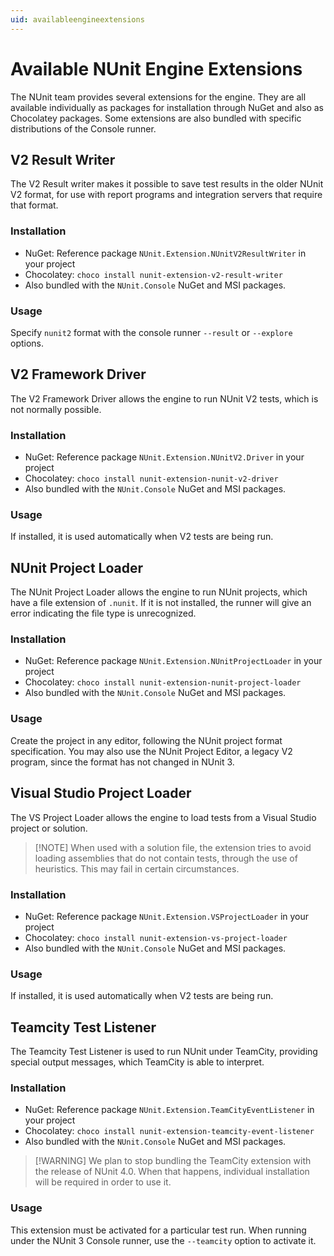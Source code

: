 ```yaml
---
uid: availableengineextensions
---
```


# Available NUnit Engine Extensions

The NUnit team provides several extensions for the engine. They are all available individually as packages for
installation through NuGet and also as Chocolatey packages. Some extensions are also bundled with specific distributions
of the Console runner.

## V2 Result Writer

The V2 Result writer makes it possible to save test results in the older NUnit V2 format, for use with report programs
and integration servers that require that format.

### Installation

* NuGet: Reference package `NUnit.Extension.NUnitV2ResultWriter` in your project
* Chocolatey: `choco install nunit-extension-v2-result-writer`
* Also bundled with the `NUnit.Console` NuGet and MSI packages.

### Usage

 Specify `nunit2` format with the console runner `--result` or `--explore` options.

## V2 Framework Driver

The V2 Framework Driver allows the engine to run NUnit V2 tests, which is not normally possible.

### Installation

* NuGet: Reference package `NUnit.Extension.NUnitV2.Driver` in your project
* Chocolatey: `choco install nunit-extension-nunit-v2-driver`
* Also bundled with the `NUnit.Console` NuGet and MSI packages.

### Usage

 If installed, it is used automatically when V2 tests are being run.

## NUnit Project Loader

The NUnit Project Loader allows the engine to run NUnit projects, which have a file extension of `.nunit`. If it is not
installed, the runner will give an error indicating the file type is unrecognized.

### Installation

* NuGet: Reference package `NUnit.Extension.NUnitProjectLoader` in your project
* Chocolatey: `choco install nunit-extension-nunit-project-loader`
* Also bundled with the `NUnit.Console` NuGet and MSI packages.

### Usage

 Create the project in any editor, following the NUnit project format specification. You may also use the NUnit Project
 Editor, a legacy V2 program, since the format has not changed in NUnit 3.

## Visual Studio Project Loader

The VS Project Loader allows the engine to load tests from a Visual Studio project or solution.

> [!NOTE] When used with a solution file, the extension tries to avoid loading assemblies that do not contain tests,
> through the use of heuristics. This may fail in certain circumstances.

### Installation

* NuGet: Reference package `NUnit.Extension.VSProjectLoader` in your project
* Chocolatey: `choco install nunit-extension-vs-project-loader`
* Also bundled with the `NUnit.Console` NuGet and MSI packages.

### Usage

 If installed, it is used automatically when V2 tests are being run.

## Teamcity Test Listener

The Teamcity Test Listener is used to run NUnit under TeamCity, providing special output messages, which TeamCity is
able to interpret.

### Installation

* NuGet: Reference package `NUnit.Extension.TeamCityEventListener` in your project
* Chocolatey: `choco install nunit-extension-teamcity-event-listener`
* Also bundled with the `NUnit.Console` NuGet and MSI packages.

> [!WARNING] We plan to stop bundling the TeamCity extension with the release of NUnit 4.0. When that happens,
> individual installation will be required in order to use it.

### Usage

 This extension must be activated for a particular test run. When running under the NUnit 3 Console runner, use the
 `--teamcity` option to activate it.
